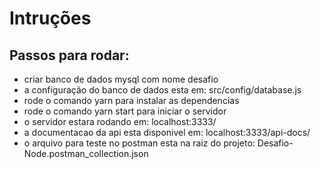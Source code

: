 # Intruções

## Passos para rodar:
- criar banco de dados mysql com nome desafio
- a configuração do banco de dados esta em: src/config/database.js
- rode o comando yarn para instalar as dependencias
- rode o comando yarn start para iniciar o servidor
- o servidor estara rodando em: localhost:3333/
- a documentacao da api esta disponivel em: localhost:3333/api-docs/
- o arquivo para teste no postman esta na raiz do projeto: Desafio-Node.postman_collection.json


